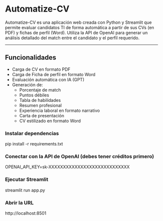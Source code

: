 # Automatize-CV

Automatize-CV es una aplicación web creada con Python y Streamlit que permite evaluar candidatos TI de forma automática a partir de sus CVs (en PDF) y fichas de perfil (Word). Utiliza la API de OpenAI para generar un análisis detallado del match entre el candidato y el perfil requerido.

---

## Funcionalidades

- Carga de CV en formato PDF
- Carga de Ficha de perfil en formato Word
- Evaluación automática con IA (GPT)
- Generación de:
  - Porcentaje de match
  - Puntos débiles
  - Tabla de habilidades
  - Resumen profesional
  - Experiencia laboral en formato narrativo
  - Carta de presentación
  - CV estilizado en formato Word

### Instalar dependencias
pip install -r requirements.txt

### Conectar con la API de OpenAI (debes tener créditos primero)
OPENAI_API_KEY=sk-XXXXXXXXXXXXXXXXXXXXXXXXXXXX

### Ejecutar Streamlit
streamlit run app.py

### Abrir la URL
http://localhost:8501 
